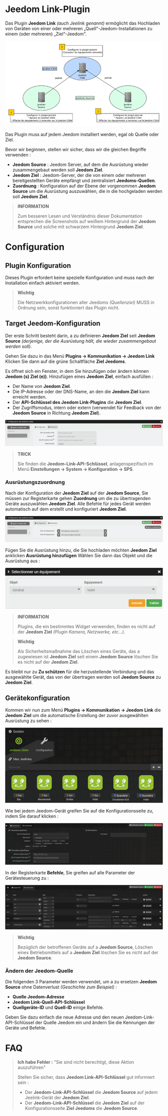 # Jeedom Link-Plugin

Das Plugin **Jeedom Link** *(auch Jeelink genannt)* ermöglicht das Hochladen von Geräten von einer oder mehreren „Quell“-Jeedom-Installationen zu einem (oder mehreren) „Ziel“-Jeedom".

![jeelink1](../images/jeelink1.png)

Das Plugin muss auf jedem Jeedom installiert werden, egal ob Quelle oder Ziel.

Bevor wir beginnen, stellen wir sicher, dass wir die gleichen Begriffe verwenden :
- **Jeedom Source** : Jeedom Server, auf dem die Ausrüstung wieder zusammengebaut werden soll **Jeedom Ziel**.
- **Jeedom Ziel** : Jeedom-Server, der die von einem oder mehreren bereitgestellten Geräte empfängt und zentralisiert **Jeedoms-Quellen**.
- **Zuordnung** : Konfiguration auf der Ebene der vorgenommen **Jeedom Source** um die Ausrüstung auszuwählen, die in die hochgeladen werden soll **Jeedom Ziel**.

>**INFORMATION**
>
>Zum besseren Lesen und Verständnis dieser Dokumentation entsprechen die Screenshots auf weißem Hintergrund der **Jeedom Source** und solche mit schwarzem Hintergrund **Jeedom Ziel**.

# Configuration

## Plugin Konfiguration

Dieses Plugin erfordert keine spezielle Konfiguration und muss nach der Installation einfach aktiviert werden.

>**Wichtig**
>
>Die Netzwerkkonfigurationen aller Jeedoms *(Quellenziel)* MUSS in Ordnung sein, sonst funktioniert das Plugin nicht.

## Target Jeedom-Konfiguration

Der erste Schritt besteht darin, a zu definieren **Jeedom Ziel** seit **Jeedom Source** *(derjenige, der die Ausrüstung hält, die wieder zusammengebaut werden soll)*.

Gehen Sie dazu in das Menü **Plugins → Kommunikation → Jeedom Link** Klicken Sie dann auf die grüne Schaltfläche **Ziel Jeedoms**.

Es öffnet sich ein Fenster, in dem Sie hinzufügen oder ändern können **Jeedom (s) Ziel (e))**. Hinzufügen eines **Jeedom Ziel**, einfach ausfüllen :

- Der Name von **Jeedom Ziel**.
- Die IP-Adresse oder der DNS-Name, an den die **Jeedom Ziel** kann erreicht werden.
- Der **API-Schlüssel des Jeedom Link-Plugins** die **Jeedom Ziel**.
- Der Zugriffsmodus, intern oder extern (verwendet für Feedback von der **Jeedom Source** in Richtung **Jeedom Ziel**).

![jeelink2](../images/jeelink2.png)

>**TRICK**
>
>Sie finden die **Jeedom-Link-API-Schlüssel**, anlagenspezifisch im Menü **Einstellungen → System → Konfiguration → SPS**.

### Ausrüstungszuordnung

Nach der Konfiguration der **Jeedom Ziel** auf der **Jeedom Source**, Sie müssen zur Registerkarte gehen **Zuordnung** um die zu übertragenden Geräte auszuwählen **Jeedom Ziel**. Alle Befehle für jedes Gerät werden automatisch auf dem erstellt und konfiguriert **Jeedom Ziel**.

![jeelink3](../images/jeelink3.png)

Fügen Sie die Ausrüstung hinzu, die Sie hochladen möchten **Jeedom Ziel** anklicken **Ausrüstung hinzufügen** Wählen Sie dann das Objekt und die Ausrüstung aus :

![jeelink5](../images/jeelink5.png)

>**INFORMATION**
>
>Plugins, die ein bestimmtes Widget verwenden, finden es nicht auf der **Jeedom Ziel** *(Plugin Kamera, Netzwerke, etc…​)*.

>**Wichtig**
>
>Als Sicherheitsmaßnahme das Löschen eines Geräts, das a zugewiesen ist **Jeedom Ziel** seit einem **Jeedom Source** löschen Sie es nicht auf der **Jeedom Ziel**.

Es bleibt nur zu **Zu schützen** für die herzustellende Verbindung und das ausgewählte Gerät, das von der übertragen werden soll **Jeedom Source** zu **Jeedom Ziel**.

## Gerätekonfiguration

Kommen wir nun zum Menü **Plugins → Kommunikation → Jeedom Link** die **Jeedom Ziel** um die automatische Erstellung der zuvor ausgewählten Ausrüstung zu sehen :

![jeelink4](../images/jeelink4.png)

Wie bei jedem Jeedom-Gerät greifen Sie auf die Konfigurationsseite zu, indem Sie darauf klicken :

![jeelink6](../images/jeelink6.png)

In der Registerkarte **Befehle**, Sie greifen auf alle Parameter der Gerätesteuerung zu :

![jeelink7](../images/jeelink7.png)

>**Wichtig**
>
>Bezüglich der betroffenen Geräte auf a **Jeedom Source**, Löschen eines Betriebsmittels auf a **Jeedom Ziel** löschen Sie es nicht auf der **Jeedom Source**.

### Ändern der Jeedom-Quelle

Die folgenden 3 Parameter werden verwendet, um a zu ersetzen **Jeedom Source** ohne Datenverlust *(Geschichte zum Beispiel)* :

-   **Quelle Jeedom-Adresse**
-   **Jeedom Link-Quell-API-Schlüssel**
-   **Quellgeräte-ID** und **Quell-ID** einige Befehle.

Geben Sie dazu einfach die neue Adresse und den neuen Jeedom-Link-API-Schlüssel der Quelle Jeedom ein und ändern Sie die Kennungen der Geräte und Befehle.

# FAQ

>**Ich habe Fehler :** "Sie sind nicht berechtigt, diese Aktion auszuführen"
>
>Stellen Sie sicher, dass **Jeedom Link-API-Schlüssel** gut informiert sein :
>- Der **Jeedom-Link-API-Schlüssel** die **Jeedom Source** auf jedem Jeelink-Gerät der **Jeedom Ziel**.
>- Der **Jeedom-Link-API-Schlüssel** die **Jeedom Ziel** auf der Konfigurationsseite **Ziel Jeedoms** die **Jeedom Source**.
